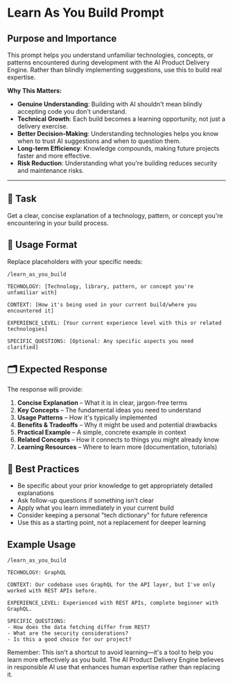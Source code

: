 # Learn As You Build Prompt

## Purpose and Importance

This prompt helps you understand unfamiliar technologies, concepts, or patterns encountered during development with the AI Product Delivery Engine. Rather than blindly implementing suggestions, use this to build real expertise.

**Why This Matters:**
- **Genuine Understanding**: Building with AI shouldn't mean blindly accepting code you don't understand.
- **Technical Growth**: Each build becomes a learning opportunity, not just a delivery exercise.
- **Better Decision-Making**: Understanding technologies helps you know when to trust AI suggestions and when to question them.
- **Long-term Efficiency**: Knowledge compounds, making future projects faster and more effective.
- **Risk Reduction**: Understanding what you're building reduces security and maintenance risks.

---

## 🔧 Task  
Get a clear, concise explanation of a technology, pattern, or concept you're encountering in your build process.

## 🧭 Usage Format  
Replace placeholders with your specific needs:

```
/learn_as_you_build

TECHNOLOGY: [Technology, library, pattern, or concept you're unfamiliar with]

CONTEXT: [How it's being used in your current build/where you encountered it]

EXPERIENCE_LEVEL: [Your current experience level with this or related technologies]

SPECIFIC_QUESTIONS: [Optional: Any specific aspects you need clarified]
```

## 🗂️ Expected Response

The response will provide:

1. **Concise Explanation** – What it is in clear, jargon-free terms
2. **Key Concepts** – The fundamental ideas you need to understand
3. **Usage Patterns** – How it's typically implemented
4. **Benefits & Tradeoffs** – Why it might be used and potential drawbacks
5. **Practical Example** – A simple, concrete example in context
6. **Related Concepts** – How it connects to things you might already know
7. **Learning Resources** – Where to learn more (documentation, tutorials)

## 🔎 Best Practices

- Be specific about your prior knowledge to get appropriately detailed explanations
- Ask follow-up questions if something isn't clear
- Apply what you learn immediately in your current build
- Consider keeping a personal "tech dictionary" for future reference
- Use this as a starting point, not a replacement for deeper learning

## Example Usage

```
/learn_as_you_build

TECHNOLOGY: GraphQL

CONTEXT: Our codebase uses GraphQL for the API layer, but I've only worked with REST APIs before.

EXPERIENCE_LEVEL: Experienced with REST APIs, complete beginner with GraphQL.

SPECIFIC_QUESTIONS: 
- How does the data fetching differ from REST?
- What are the security considerations?
- Is this a good choice for our project?
```

Remember: This isn't a shortcut to avoid learning—it's a tool to help you learn more effectively as you build. The AI Product Delivery Engine believes in responsible AI use that enhances human expertise rather than replacing it. 